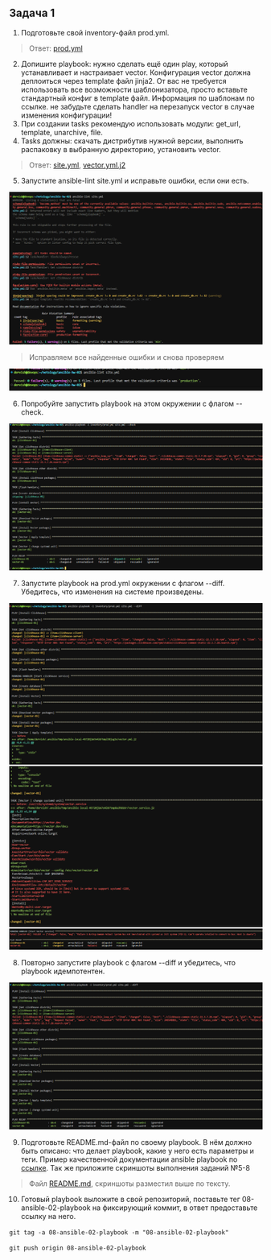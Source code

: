 ## Задача 1

1. Подготовьте свой inventory-файл prod.yml.

>Ответ: [prod.yml](./inventory/prod.yml)

2. Допишите playbook: нужно сделать ещё один play, который устанавливает и настраивает vector. Конфигурация vector должна деплоиться через template файл jinja2. От вас не требуется использовать все возможности шаблонизатора, просто вставьте стандартный конфиг в template файл. Информация по шаблонам по ссылке. не забудьте сделать handler на перезапуск vector в случае изменения конфигурации!
3. При создании tasks рекомендую использовать модули: get_url, template, unarchive, file.
4. Tasks должны: скачать дистрибутив нужной версии, выполнить распаковку в выбранную директорию, установить vector.

>Ответ: [site.yml](./site.yml), [vector.yml.j2](./templates/vector.yml.j2)

5. Запустите ansible-lint site.yml и исправьте ошибки, если они есть.

![lint_error](task1/lint_error.png)

>Исправляем все найденные ошибки и снова проверяем

![lint_ok](task1/lint_ok.png)

6. Попробуйте запустить playbook на этом окружении с флагом --check.

![play_check](task1/play_check.png)

7. Запустите playbook на prod.yml окружении с флагом --diff. Убедитесь, что изменения на системе произведены.

![diff1_1](task1/diff1_1.png)
![diff1_2](task1/diff1_2.png)
![diff1_3](task1/diff1_3.png)

8. Повторно запустите playbook с флагом --diff и убедитесь, что playbook идемпотентен.

![diff2](task1/diff2.png)

9. Подготовьте README.md-файл по своему playbook. В нём должно быть описано: что делает playbook, какие у него есть параметры и теги. Пример качественной документации ansible playbook по [ссылке](https://github.com/opensearch-project/ansible-playbook). Так же приложите скриншоты выполнения заданий №5-8

>Файл [README.md](./README.md), скриншоты разместил выше по тексту.

10. Готовый playbook выложите в свой репозиторий, поставьте тег 08-ansible-02-playbook на фиксирующий коммит, в ответ предоставьте ссылку на него.

`git tag -a 08-ansible-02-playbook -m "08-ansible-02-playbook"`

`git push origin 08-ansible-02-playbook`